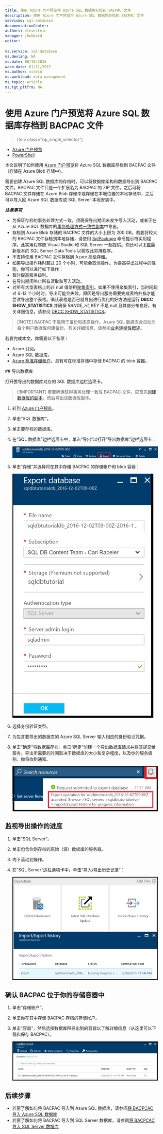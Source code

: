 ```yaml
---
title: 使用 Azure 门户预览将 Azure SQL 数据库存档到 BACPAC 文件
description: 使用 Azure 门户预览将 Azure SQL 数据库存档到 BACPAC 文件
services: sql-database
documentationCenter: 
authors: stevestein
manager: jhubbard
editor: 

ms.service: sql-database
ms.devlang: NA
ms.date: 08/15/2016
wacn.date: 01/11/2017
ms.author: sstein
ms.workload: data-management
ms.topic: article
ms.tgt_pltfrm: NA
---
```


# 使用 Azure 门户预览将 Azure SQL 数据库存档到 BACPAC 文件

> [!div class="op_single_selector"]
- [Azure 门户预览](./sql-database-export.md)
- [PowerShell](./sql-database-export-powershell.md)

本文说明了如何使用 [Azure 门户预览](https://portal.azure.cn)将 Azure SQL 数据库存档到 BACPAC 文件（存储在 Azure Blob 存储中）。

需要创建 Azure SQL 数据库的存档时，可以将数据库架构和数据导出到 BACPAC 文件。BACPAC 文件只是一个扩展名为 BACPAC 的 ZIP 文件。之后可将 BACPAC 文件存储在 Azure Blob 存储中或存储在本地位置的本地存储中，之后可以导入回 Azure SQL 数据库或 SQL Server 本地安装中。

***注意事项***

- 为保证存档的事务处理方式一致，须确保导出期间未发生写入活动，或者正在从 Azure SQL 数据库的[事务处理方式一致性副本](./sql-database-copy.md)中导出。
- 存档到 Azure Blob 存储的 BACPAC 文件的大小上限为 200 GB。若要将较大的 BACPAC 文件存档到本地存储，请使用 [SqlPackage](https://msdn.microsoft.com/zh-cn/library/hh550080.aspx) 命令提示符实用程序。此实用程序随 Visual Studio 和 SQL Server 一起提供。你还可以[下载](https://msdn.microsoft.com/zh-cn/library/mt204009.aspx)最新版本的 SQL Server Data Tools 以获取此实用程序。
- 不支持使用 BACPAC 文件存档到 Azure 高级存储。
- 如果导出操作耗时超过 20 个小时，可能会取消操作。为提高导出过程中的性能，你可以进行如下操作：
 - 暂时提高服务级别。
 - 在导出期间终止所有读取和写入活动。
 - 对所有大型表格上的非 null 值使用[聚集索引](https://msdn.microsoft.com/zh-cn/library/ms190457.aspx)。如果不使用聚集索引，当时间超过 6-12 个小时时，导出可能会失败。原因是导出服务需要完成表格扫描才能尝试导出整个表格。确认表格是否已就导出进行优化的好方法是运行 **DBCC SHOW\_STATISTICS** 并确保 *RANGE\_HI\_KEY* 不是 null 且其值分布良好。有关详细信息，请参阅 [DBCC SHOW\_STATISTICS](https://msdn.microsoft.com/zh-cn/library/ms174384.aspx)。

> [!NOTE] BACPAC 不能用于备份和还原操作。Azure SQL 数据库会自动为每个用户数据库创建备份。有关详细信息，请参阅[业务连续性概述](./sql-database-business-continuity.md)。

若要完成本文，你需要以下各项：

- Azure 订阅。
- Azure SQL 数据库。
- [Azure 标准存储帐户](../storage/storage-create-storage-account.md)，具有可在标准存储中存储 BACPAC 的 blob 容器。

##<a name="export-your-database"></a> 导出数据库

打开要导出的数据库对应的 SQL 数据库边栏选项卡。

> [!IMPORTANT] 若要确保获得事务处理一致性 BACPAC 文件，应首先[创建数据库的副本](./sql-database-copy.md)，然后导出该数据库副本。

1. 转到 [Azure 门户预览](https://portal.azure.cn)。
2. 单击“SQL 数据库”。
3. 单击要存档的数据库。
4. 在“SQL 数据库”边栏选项卡中，单击“导出”以打开“导出数据库”边栏选项卡：

    ![导出按钮][1]

5.  单击“存储”并选择将在其中存储 BACPAC 的存储帐户和 blob 容器：

    ![导出数据库][2]

6. 选择身份验证类型。
7.  为包含要导出的数据库的 Azure SQL Server 输入相应的身份验证凭据。
8.  单击“确定”将数据库存档。单击“确定”创建一个导出数据库请求并将其提交给服务。导出所需要的时间取决于数据库的大小和复杂程度，以及你的服务级别。你将收到通知。

    ![导出通知][3]

## 监视导出操作的进度

1. 单击“SQL Server”。
2. 单击包含你刚存档的原始（源）数据库的服务器。
3.  向下滚动到操作。
4. 在“SQL Server”边栏选项卡中，单击“导入/导出历史记录”：

    ![导入导出历史记录][4]

## 确认 BACPAC 位于你的存储容器中

1. 单击“存储帐户”。
2. 单击你在其中存储 BACPAC 存档的存储帐户。
3. 单击“容器”，然后选择数据库所导出到的容器以了解详细信息（从这里可以下载和保存 BACPAC）。

    ![.bacpac 文件详细信息][5]

## 后续步骤

- 若要了解如何将 BACPAC 导入到 Azure SQL 数据库，请参阅[将 BACPCAC 导入 Azure SQL 数据库](./sql-database-import.md)
- 若要了解如何将 BACPAC 导入到 SQL Server 数据库，请参阅[将 BACPCAC 导入 SQL Server 数据库](https://msdn.microsoft.com/zh-cn/library/hh710052.aspx)

<!--Image references-->
[1]: ./media/sql-database-export/export.png
[2]: ./media/sql-database-export/export-blade.png
[3]: ./media/sql-database-export/export-notification.png
[4]: ./media/sql-database-export/export-history.png
[5]: ./media/sql-database-export/bacpac-archive.png

<!---HONumber=Mooncake_Quality_Review_1202_2016-->